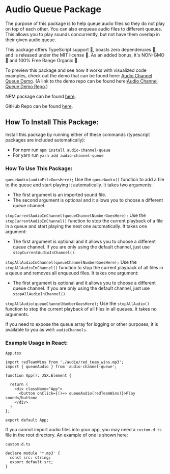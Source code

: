 # Audio Queue Package
The purpose of this package is to help queue audio files so they do not play on top of each other. You can also enqueue audio files to different queues. This allows you to play sounds concurrently, but not have them overlap in their given audio queue.

This package offers TypeScript support 📘, boasts zero dependencies 🚫, and is released under the MIT license 📜. As an added bonus, it's NON-GMO 🌱 and 100% Free Range Organic 🐓.

To preview this package and see how it works with visualized code examples, check out the demo that can be found here: [Audio Channel Queue Demo](https://tonycarpenter21.github.io/audio-queue-demo/). (A link to the demo repo can be found here:[Audio Channel Queue Demo Repo](https://github.com/tonycarpenter21/audio-queue-demo).)

NPM package can be found [here](https://www.npmjs.com/package/audio-channel-queue).

GitHub Repo can be found [here](https://github.com/tonycarpenter21/audio-channel-queue).

## How To Install This Package:
Install this package by running either of these commands (typescript packages are included automatically):
- For npm run `npm install audio-channel-queue`
- For yarn run `yarn add audio-channel-queue`

### How To Use This Package:
```queueAudio(audioFileGoesHere);```
Use the `queueAudio()` function to add a file to the queue and start playing it automatically. It takes two arguments:
- The first argument is an imported sound file.
- The second argument is optional and it allows you to choose a different queue channel. 

```stopCurrentAudioInChannel(queueChannelNumberGoesHere);```
Use the `stopCurrentAudioInChannel()` function to stop the current playback of a file in a queue and start playing the next one automatically. It takes one argument:
- The first argument is optional and it allows you to choose a different queue channel. If you are only using the default channel, just use `stopCurrentAudioInChannel()`.

```stopAllAudioInChannel(queueChannelNumberGoesHere);```
Use the `stopAllAudioInChannel()` function to stop the current playback of all files in a queue and removes all enqueued files. It takes one argument:
- The first argument is optional and it allows you to choose a different queue channel. If you are only using the default channel, just use `stopAllAudioInChannel()`.

```stopAllAudio(queueChannelNumberGoesHere);```
Use the `stopAllAudio()` function to stop the current playback of all files in all queues. It takes no arguments.

If you need to expose the queue array for logging or other purposes, it is available to you as well: `audioChannels`.

### Example Usage in React:

`App.tsx`
```
import redTeamWins from './audio/red_team_wins.mp3';
import { queueAudio } from 'audio-channel-queue';

function App(): JSX.Element {

  return (
    <div className="App">
      <button onClick={()=> queueAudio(redTeamWins)}>Play sound</button>
    </div>
  )
};

export default App;
```

If you cannot import audio files into your app, you may need a `custom.d.ts` file in the root directory. An example of one is shown here:

`custom.d.ts`
```
declare module '*.mp3' {
  const src: string;
  export default src;
}
```